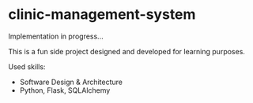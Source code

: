 # clinic-management-system

Implementation in progress...

This is a fun side project designed and developed for learning purposes.

Used skills:
* Software Design & Architecture
* Python, Flask, SQLAlchemy
